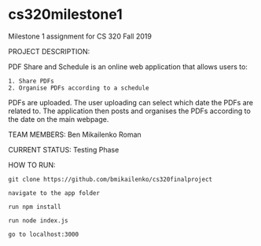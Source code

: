 # cs320milestone1
Milestone 1 assignment for CS 320 Fall 2019

PROJECT DESCRIPTION:

PDF Share and Schedule is an online web application that allows users to:

	1. Share PDFs
	2. Organise PDFs according to a schedule

PDFs are uploaded. The user uploading can select which date the PDFs are related to. The application then posts and organises the PDFs according to the date on the main webpage. 

TEAM MEMBERS:
Ben Mikailenko
Roman

CURRENT STATUS: Testing Phase 

HOW TO RUN:

	git clone https://github.com/bmikailenko/cs320finalproject
	
	navigate to the app folder

	run npm install

	run node index.js

	go to localhost:3000
